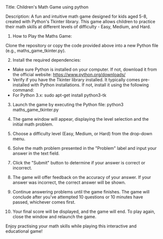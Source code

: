 Title: Children's Math Game using python 

Description:
A fun and intuitive math game designed for kids aged 5-8, created with Python's Tkinter library. This game allows children to practice their math skills at different levels of difficulty - Easy, Medium, and Hard.

1. How to Play the Maths Game:

Clone the repository or copy the code provided above into a new Python file (e.g., maths_game_tkinter.py).


2. Install the required dependencies:
-	Make sure Python is installed on your computer. If not, download it from the official website: https://www.python.org/downloads/
-	Verify if you have the Tkinter library installed. It typically comes pre-installed with Python installations. If not, install it using the following command:
- For Python 3.x:
sudo apt-get install python3-tk


3.	Launch the game by executing the Python file:
python3 maths_game_tkinter.py


4.	The game window will appear, displaying the level selection and the initial math problem.

5.	Choose a difficulty level (Easy, Medium, or Hard) from the drop-down menu.

6.	Solve the math problem presented in the "Problem" label and input your answer in the text field.

7.	Click the "Submit" button to determine if your answer is correct or incorrect.

8.	The game will offer feedback on the accuracy of your answer. If your answer was incorrect, the correct answer will be shown.

9.	Continue answering problems until the game finishes. The game will conclude after you've attempted 10 questions or 10 minutes have passed, whichever comes first.

10.	Your final score will be displayed, and the game will end. To play again, close the window and relaunch the game.

Enjoy practising your math skills while playing this interactive and educational game!
